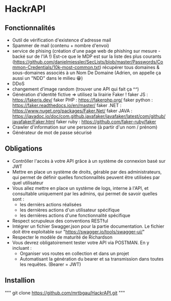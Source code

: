 # HackrAPI
## Fonctionnalités
- Outil de vérification d'existence d'adresse mail
- Spammer de mail (contenu + nombre d'envoi)
- service de phising (création d'une page web de phishing sur mesure - backé sur de l'IA !)
Est-ce que le MDP est sur la liste des plus courants (https://github.com/danielmiessler/SecLists/blob/master/Passwords/Common-Credentials/10k-most-common.txt)
récupérer tous domaines & sous-domaines associés à un Nom De Domaine (Adrien, on appelle ça aussi un "NDD" dans le milieu 😁)
- DDoS
- changement d'image random (trouver une API qui fait ça ^^)
- Génération d'identité fictive => utilisez la lirairie Faker !
faker JS : https://fakerjs.dev/
faker PHP : https://fakerphp.org/
faker python : https://faker.readthedocs.io/en/master/
faker .NET : https://www.nuget.org/packages/Faker.Net/
faker JAVA : https://javadoc.io/doc/com.github.javafaker/javafaker/latest/com/github/javafaker/Faker.html
faker ruby : https://github.com/faker-ruby/faker
- Crawler d'information sur une personne (à partir d'un nom / prénom)
- Générateur de mot de passe sécurisé
## Obligations
- Contrôller l'accès à votre API grâce à un système de connexion basé sur JWT
- Mettre en place un système de droits, gérable par des administrateurs, qui permet de définir quelles fonctionnalités peuvent être utilisées par quel utilisateur
- Vous allez mettre en place un système de logs, interne à l'API, et consultable uniquement par les admins, qui permet de savoir quelles sont :
  - les dernièrs actions réalisées
  - les dernières actions d'un utilisateur spécifique
  - les dernières actions d'une fonctionnalité spécifique
- Respect scrupuleux des conventions RESTful
- Intégrer un fichier Swagger.json pour la partie documentation. Le fichier doit être exploitable sur "https://swagger.io/tools/swagger-ui/"
- Respecter le modèle de maturité de Richardson
- Vous devrez obligatoirement tester votre API via POSTMAN. En y incluant :
  - Organiser vos routes en collection et dans un projet
  - Automatisant la génération du bearer et sa transmission dans toutes les requêtes. (Bearer = JWT)
## Installion
"""
git clone https://github.com/mrtbgau/HackrAPI.git
"""
